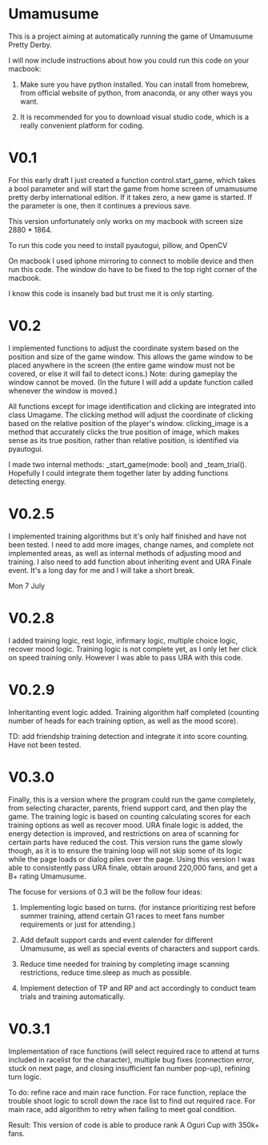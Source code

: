 # Umamusume
This is a project aiming at automatically running the game of Umamusume Pretty Derby. 

I will now include instructions about how you could run this code on your macbook:

1. Make sure you have python installed. You can install from homebrew, from official website of python, from anaconda, or any other ways you want.

2. It is recommended for you to download visual studio code, which is a really convenient platform for coding. 


# V0.1
For this early draft I just created a function control.start_game, which takes a bool parameter and will start the game from home screen of umamusume pretty derby international edition. If it takes zero, a new game is started. If the parameter is one, then it continues a previous save.

This version unfortunately only works on my macbook with screen size 2880 * 1864.

To run this code you need to install pyautogui, pillow, and OpenCV

On macbook I used iphone mirroring to connect to mobile device and then run this code. The window do have to be fixed to the top right corner of the macbook.

I know this code is insanely bad but trust me it is only starting.

# V0.2
I implemented functions to adjust the coordinate system based on the position and size of the game window. This allows the game window to be placed anywhere in the screen (the entire game window must not be covered, or else it will fail to detect icons.) Note: during gameplay the window cannot be moved. (In the future I will add a update function called whenever the window is moved.)

All functions except for image identification and clicking are integrated into class Umagame.
The clicking method will adjust the coordinate of clicking based on the relative position of the player's window. clicking_image is a method that accurately clicks the true position of image, which makes sense as its true position, rather than relative position, is identified via pyautogui.

I made two internal methods: _start_game(mode: bool) and _team_trial().
Hopefully I could integrate them together later by adding functions detecting energy.

# V0.2.5
I implemented training algorithms but it's only half finished and have not been tested. I need to add more images, change names, and complete not implemented areas, as well as internal methods of adjusting mood and training. I also need to add function about inheriting event and URA Finale event. It's a long day for me and I will take a short break. 

Mon 7 July

# V0.2.8
I added training logic, rest logic, infirmary logic, multiple choice logic, recover mood logic. Training logic is not complete yet, as I only let her click on speed training only. However I was able to pass URA with this code.

# V0.2.9
Inheritanting event logic added. Training algorithm half completed (counting number of heads for each training option, as well as the mood score).

TD: add friendship training detection and integrate it into score counting.
Have not been tested.

# V0.3.0
Finally, this is a version where the program could run the game completely, from selecting character, parents, friend support card, and then play the game.
The training logic is based on counting calculating scores for each training options as well as recover mood. URA finale logic is added, the energy detection is improved, and restrictions on area of scanning for certain parts have reduced the cost. This version runs the game slowly though, as it is to ensure the training loop will not skip some of its logic while the page loads or dialog piles over the page. Using this version I was able to consistently pass URA finale, obtain around 220,000 fans, and get a B+ rating Umamusume.

The focuse for versions of 0.3 will be the follow four ideas:

1. Implementing logic based on turns. (for instance prioritizing rest before summer training, attend certain G1 races to meet fans number requirements or just for attending.)

2. Add default support cards and event calender for different Umamusume, as well as special events of characters and support cards.

3. Reduce time needed for training by completing image scanning restrictions, reduce time.sleep as much as possible.

4. Implement detection of TP and RP and act accordingly to conduct team trials and training automatically.

# V0.3.1

Implementation of race functions (will select required race to attend at turns included in racelist for the character), multiple bug fixes (connection error, stuck on next page, and closing insufficient fan number pop-up), refining turn logic.

To do: refine race and main race function. For race function, replace the trouble shoot logic to scroll down the race list to find out required race. For main race, add algorithm to retry when failing to meet goal condition.

Result: This version of code is able to produce rank A Oguri Cup with 350k+ fans.